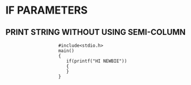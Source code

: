 # IF PARAMETERS
## PRINT STRING WITHOUT USING SEMI-COLUMN
                        #include<stdio.h>
                        main()
                        {
                           if(printf("HI NEWBIE"))
                           {
                           }
                        }
